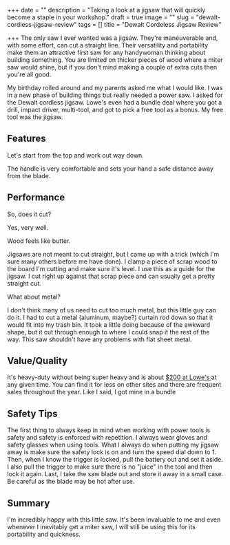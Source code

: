 +++
date = ""
description = "Taking a look at a jigsaw that will quickly become a staple in your workshop."
draft = true
image = ""
slug = "dewalt-cordless-jigsaw-review"
tags = []
title = "Dewalt Cordeless Jigsaw Review"

+++
The only saw I ever wanted was a jigsaw. They're maneuverable and, with some effort, can cut a straight line. Their versatility and portability make them an attractive first saw for any handywoman thinking about building something. You are limited on thicker pieces of wood where a miter saw would shine, but if you don't mind making a couple of extra cuts then you're all good.

My birthday rolled around and my parents asked me what I would like. I was in a new phase of building things but really needed a power saw. I asked for the Dewalt cordless jigsaw. Lowe's even had a bundle deal where you got a drill, impact driver, multi-tool, and got to pick a free tool as a bonus. My free tool was the jigsaw.

## Features

Let's start from the top and work out way down.

The handle is very comfortable and sets your hand a safe distance away from the blade.

## Performance

So, does it cut?

Yes, very well.

Wood feels like butter.

Jigsaws are not meant to cut straight, but I came up with a trick (which I'm sure many others before me have done). I clamp a piece of scrap wood to the board I'm cutting and make sure it's level. I use this as a guide for the jigsaw. I cut right up against that scrap piece and can usually get a pretty straight cut.

What about metal?

I don't think many of us need to cut too much metal, but this little guy can do it. I had to cut a metal (aluminum, maybe?) curtain rod down so that it would fit into my trash bin. It took a little doing because of the awkward shape, but it cut through enough to where I could snap it the rest of the way. This saw shouldn't have any problems with flat sheet metal.

## Value/Quality

It's heavy-duty without being super heavy and is about [$200 at Lowe's ](https://www.lowes.com/pd/DEWALT-XR-20-Volt-Max-Brushless-Variable-Speed-Keyless-Cordless-Jigsaw-Battery-Not-Included/1000601417?cm_mmc=shp-_-c-_-prd-_-tol-_-google-_-lia-_-129-_-cordlessdrillsandcombokits-_-1000601417-_-0&placeholder=null&ds_rl=1286981&gclid=Cj0KCQjw4ImEBhDFARIsAGOTMj_tCSmIM5BKOMsEk7x1f1Z3N3o3-keCosg6BEI8D9k9MOwth-XaKQoaAk9iEALw_wcB&gclsrc=aw.ds)at any given time. You can find it for less on other sites and there are frequent sales throughout the year. Like I said, I got mine in a bundle

## Safety Tips

The first thing to always keep in mind when working with power tools is safety and safety is enforced with repetition. I always wear gloves and safety glasses when using tools. What I always do when putting my jigsaw away is make sure the safety lock is on and turn the speed dial down to 1. Then, when I know the trigger is locked, pull the battery out and set it aside. I also pull the trigger to make sure there is no "juice" in the tool and then lock it again. Last, I take the saw blade out and store it away in a small case. Be careful as the blade may be hot after use.

## Summary

I'm incredibly happy with this little saw. It's been invaluable to me and even whenever I inevitably get a miter saw, I will still be using this for its portability and quickness.